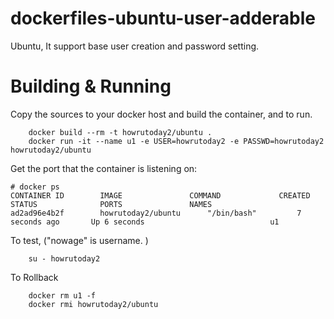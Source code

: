 # dockerfiles-ubuntu-user-adderable
Ubuntu, It support base user creation and password setting.

# Building & Running

Copy the sources to your docker host and build the container, and to run.
```
	docker build --rm -t howrutoday2/ubuntu .
	docker run -it --name u1 -e USER=howrutoday2 -e PASSWD=howrutoday2 howrutoday2/ubuntu
```
Get the port that the container is listening on:

```
# docker ps
CONTAINER ID        IMAGE               COMMAND             CREATED             STATUS              PORTS               NAMES
ad2ad96e4b2f        howrutoday2/ubuntu      "/bin/bash"         7 seconds ago       Up 6 seconds                            u1
```

To test, ("nowage" is username. )
```
	su - howrutoday2
```
To Rollback
```
    docker rm u1 -f
    docker rmi howrutoday2/ubuntu
```
